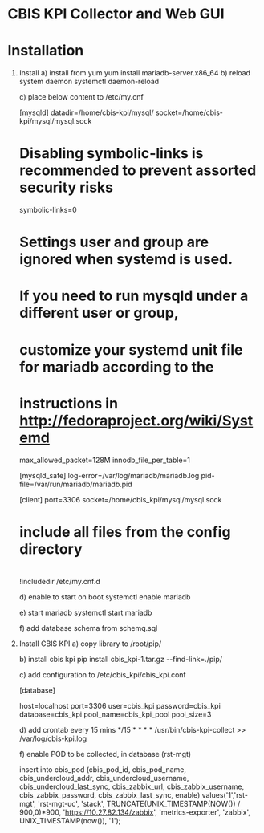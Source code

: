 CBIS KPI Collector and Web GUI
==============

Installation
============


1) Install
    a) install from yum
    yum install mariadb-server.x86_64
    b) reload system daemon
    systemctl daemon-reload

    c) place below content to /etc/my.cnf

    [mysqld]
    datadir=/home/cbis-kpi/mysql/
    socket=/home/cbis-kpi/mysql/mysql.sock
    # Disabling symbolic-links is recommended to prevent assorted security risks
    symbolic-links=0
    # Settings user and group are ignored when systemd is used.
    # If you need to run mysqld under a different user or group,
    # customize your systemd unit file for mariadb according to the
    # instructions in http://fedoraproject.org/wiki/Systemd
    max_allowed_packet=128M
    innodb_file_per_table=1

    [mysqld_safe]
    log-error=/var/log/mariadb/mariadb.log
    pid-file=/var/run/mariadb/mariadb.pid

    [client]
    port=3306
    socket=/home/cbis_kpi/mysql/mysql.sock

    #
    # include all files from the config directory
    #
    !includedir /etc/my.cnf.d

    d) enable to start on boot
    systemctl enable mariadb

    e) start mariadb
    systemctl start mariadb

    f) add database schema from schemq.sql

2) Install CBIS KPI
    a) copy library to /root/pip/

    b) install cbis kpi
    pip install cbis_kpi-1.tar.gz --find-link=./pip/

    c) add configuration to /etc/cbis_kpi/cbis_kpi.conf

    [database]

    host=localhost
    port=3306
    user=cbis_kpi
    password=cbis_kpi
    database=cbis_kpi
    pool_name=cbis_kpi_pool
    pool_size=3


    d) add crontab every 15 mins
    */15 * * * * /usr/bin/cbis-kpi-collect >> /var/log/cbis-kpi.log

    f) enable POD to be collected, in database (rst-mgt)

    insert into cbis_pod (cbis_pod_id, cbis_pod_name, cbis_undercloud_addr, cbis_undercloud_username, cbis_undercloud_last_sync, cbis_zabbix_url, cbis_zabbix_username, cbis_zabbix_password, cbis_zabbix_last_sync, enable)
    values('1','rst-mgt', 'rst-mgt-uc', 'stack', TRUNCATE(UNIX_TIMESTAMP(NOW()) / 900,0)*900, 'https://10.27.82.134/zabbix', 'metrics-exporter', 'zabbix', UNIX_TIMESTAMP(now()), '1');

